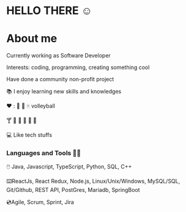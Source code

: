 # HELLO THERE  :relaxed:

# About me

Currently working as Software Developer

Interests: coding, programming, creating something cool 

Have done a community non-profit project


📚 I enjoy learning new skills and knowledges

:hearts: :  :bicyclist: :tennis: :mahjong: volleyball 
    
:cocktail: :sushi: :egg: :egg: :cherries: :strawberry:

💻 Like tech stuffs


### Languages and Tools ✍🏻


🖱️ Java, Javascript, TypeScript, Python, SQL, C++

⌨️ReactJs, React Redux, Node.js, Linux/Unix/Windows, MySQL/SQL, Git/Github, REST API, PostGres, Mariadb, SpringBoot 

💿Agile, Scrum, Sprint, Jira
